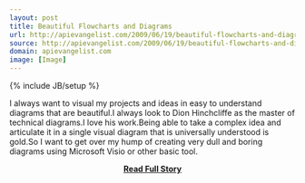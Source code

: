 ```yaml
---
layout: post
title: Beautiful Flowcharts and Diagrams
url: http://apievangelist.com/2009/06/19/beautiful-flowcharts-and-diagrams/
source: http://apievangelist.com/2009/06/19/beautiful-flowcharts-and-diagrams/
domain: apievangelist.com
image: [Image]
---
```

{% include JB/setup %}<p>I always want to visual my projects and ideas in easy to understand diagrams that are beautiful.I always look to Dion Hinchcliffe as the master of technical diagrams.I love his work.Being able to take a complex idea and articulate it in a single visual diagram that is universally understood is gold.So I want to get over my hump of creating very dull and boring diagrams using Microsoft Visio or other basic tool.</p>
<center><p><a href="http://apievangelist.com/2009/06/19/beautiful-flowcharts-and-diagrams/" style='padding:25px; font-sze:18px; font-weight: bold;'>Read Full Story</a></p></center>
